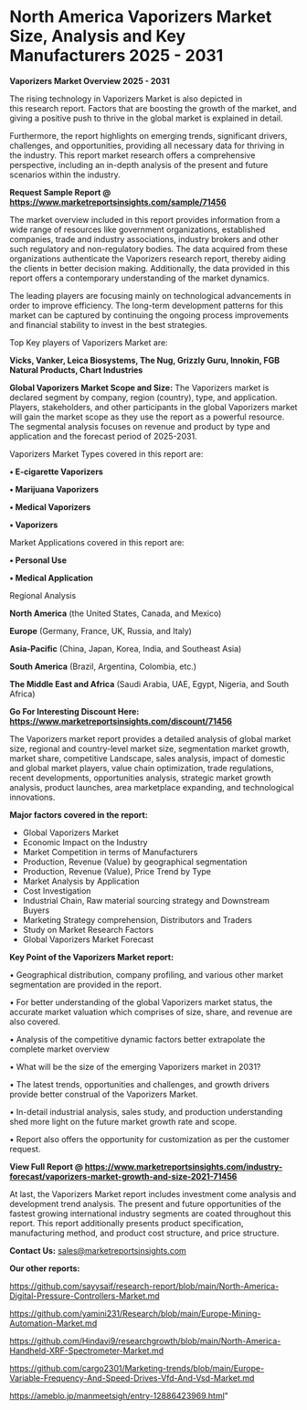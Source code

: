 # North America Vaporizers Market Size, Analysis and Key Manufacturers 2025 - 2031

<Strong> Vaporizers Market Overview 2025 - 2031</strong>

The rising technology in Vaporizers Market is also depicted in this research report. Factors that are boosting the growth of the market, and giving a positive push to thrive in the global market is explained in detail.

Furthermore, the report highlights on emerging trends, significant drivers, challenges, and opportunities, providing all necessary data for thriving in the industry. This report market research offers a comprehensive perspective, including an in-depth analysis of the present and future scenarios within the industry.

<strong>Request Sample Report @ <a href=https://www.marketreportsinsights.com/sample/71456>https://www.marketreportsinsights.com/sample/71456</a></strong>

The market overview included in this report provides information from a wide range of resources like government organizations, established companies, trade and industry associations, industry brokers and other such regulatory and non-regulatory bodies. The data acquired from these organizations authenticate the Vaporizers research report, thereby aiding the clients in better decision making. Additionally, the data provided in this report offers a contemporary understanding of the market dynamics.

The leading players are focusing mainly on technological advancements in order to improve efficiency. The long-term development patterns for this market can be captured by continuing the ongoing process improvements and financial stability to invest in the best strategies.

Top Key players of Vaporizers Market are:

<strong>Vicks, Vanker, Leica Biosystems, The Nug, Grizzly Guru, Innokin, FGB Natural Products, Chart Industries</strong>

<strong><b>Global Vaporizers Market Scope and Size:</b></strong>
The Vaporizers market is declared segment by company, region (country), type, and application. Players, stakeholders, and other participants in the global Vaporizers market will gain the market scope as they use the report as a powerful resource. The segmental analysis focuses on revenue and product by type and application and the forecast period of 2025-2031.

Vaporizers Market Types covered in this report are:

<strong>• E-cigarette Vaporizers

• Marijuana Vaporizers

• Medical Vaporizers

• Vaporizers</strong>

Market Applications covered in this report are:

<strong>• Personal Use

• Medical Application</strong> 

Regional Analysis

<strong>North America</strong> (the United States, Canada, and Mexico)

<strong>Europe</strong> (Germany, France, UK, Russia, and Italy)

<strong>Asia-Pacific</strong> (China, Japan, Korea, India, and Southeast Asia)

<strong>South America</strong> (Brazil, Argentina, Colombia, etc.)

<strong>The Middle East and Africa</strong> (Saudi Arabia, UAE, Egypt, Nigeria, and South Africa)

<strong>Go For Interesting Discount Here: <a href=https://www.marketreportsinsights.com/discount/71456>https://www.marketreportsinsights.com/discount/71456</a></strong>

The Vaporizers market report provides a detailed analysis of global market size, regional and country-level market size, segmentation market growth, market share, competitive Landscape, sales analysis, impact of domestic and global market players, value chain optimization, trade regulations, recent developments, opportunities analysis, strategic market growth analysis, product launches, area marketplace expanding, and technological innovations.

<strong><b>Major factors covered in the report:</b></strong>
<ul>
  <li>Global Vaporizers Market </li>
  <li>Economic Impact on the Industry</li>
  <li>Market Competition in terms of Manufacturers</li>
  <li>Production, Revenue (Value) by geographical segmentation</li>
  <li>Production, Revenue (Value), Price Trend by Type</li>
  <li>Market Analysis by Application</li>
  <li>Cost Investigation</li>
  <li>Industrial Chain, Raw material sourcing strategy and Downstream Buyers</li>
  <li>Marketing Strategy comprehension, Distributors and Traders</li>
  <li>Study on Market Research Factors</li>
  <li>Global Vaporizers Market Forecast</li>
</ul>

<strong><b>Key Point of the Vaporizers Market report:</b></strong>

• Geographical distribution, company profiling, and various other market segmentation are provided in the report.

• For better understanding of the global Vaporizers market status, the accurate market valuation which comprises of size, share, and revenue are also covered.

• Analysis of the competitive dynamic factors better extrapolate the complete market overview

• What will be the size of the emerging Vaporizers market in 2031?

• The latest trends, opportunities and challenges, and growth drivers provide better construal of the Vaporizers Market.

• In-detail industrial analysis, sales study, and production understanding shed more light on the future market growth rate and scope.

• Report also offers the opportunity for customization as per the customer request.

<strong><b>View Full Report @ <a href=https://www.marketreportsinsights.com/industry-forecast/vaporizers-market-growth-and-size-2021-71456>https://www.marketreportsinsights.com/industry-forecast/vaporizers-market-growth-and-size-2021-71456</a></b></strong>


At last, the Vaporizers Market report includes investment come analysis and development trend analysis. The present and future opportunities of the fastest growing international industry segments are coated throughout this report. This report additionally presents product specification, manufacturing method, and product cost structure, and price structure.

<strong>Contact Us:</strong>
sales@marketreportsinsights.com

<strong>Our other reports:</strong>

<a href=https://github.com/sayysaif/research-report/blob/main/North-America-Digital-Pressure-Controllers-Market.md>https://github.com/sayysaif/research-report/blob/main/North-America-Digital-Pressure-Controllers-Market.md</a>

<a href=https://github.com/yamini231/Research/blob/main/Europe-Mining-Automation-Market.md>https://github.com/yamini231/Research/blob/main/Europe-Mining-Automation-Market.md</a>

<a href=https://github.com/Hindavi9/researchgrowth/blob/main/North-America-Handheld-XRF-Spectrometer-Market.md>https://github.com/Hindavi9/researchgrowth/blob/main/North-America-Handheld-XRF-Spectrometer-Market.md</a>

<a href=https://github.com/cargo2301/Marketing-trends/blob/main/Europe-Variable-Frequency-And-Speed-Drives-Vfd-And-Vsd-Market.md>https://github.com/cargo2301/Marketing-trends/blob/main/Europe-Variable-Frequency-And-Speed-Drives-Vfd-And-Vsd-Market.md</a>

<a href=https://ameblo.jp/manmeetsigh/entry-12886423969.html>https://ameblo.jp/manmeetsigh/entry-12886423969.html</a>"
